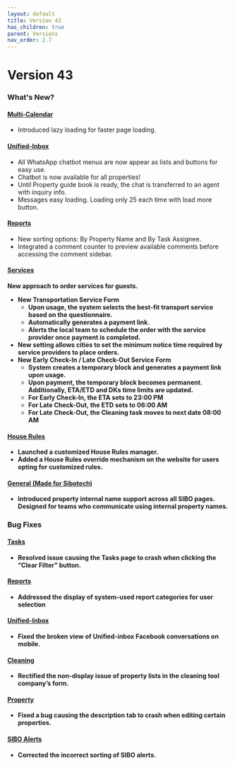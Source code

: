 ```yaml
---
layout: default
title: Version 43
has_children: true
parent: Versions
nav_order: 2.7
---
```



# Version 43

### What's New?

#### <u>Multi-Calendar</u>
- Introduced lazy loading for faster page loading.

#### <u>Unified-Inbox</u>
- All WhatsApp chatbot menus are now appear as lists and buttons for easy use.
- Chatbot is now available for all properties!
- Until Property guide book is ready, the chat is transferred to an agent with inquiry info.
- Messages easy loading. Loading only 25 each time with load more button.

#### <u>Reports</u>
- New sorting options: By Property Name and By Task Assignee.
- Integrated a comment counter to preview available comments before accessing the comment sidebar.

#### <u>Services</u>
<b>New approach to order services for guests.<b>
- New Transportation Service Form
  - Upon usage, the system selects the best-fit transport service based on the questionnaire.
  - Automatically generates a payment link.
  - Alerts the local team to schedule the order with the service provider once payment is completed.
- New setting allows cities to set the minimum notice time required by service providers to place orders.
- New Early Check-In / Late Check-Out Service Form
  - System creates a temporary block and generates a payment link upon usage.
  - Upon payment, the temporary block becomes permanent. Additionally, ETA/ETD and DKs time limits are updated.
  - For Early Check-In, the ETA sets to 23:00 PM
  - For Late Check-Out, the ETD sets to 06:00 AM
  - For Late Check-Out, the Cleaning task moves to next date 08:00 AM

#### <u>House Rules</u>
- Launched a customized House Rules manager.
- Added a House Rules override mechanism on the website for users opting for customized rules.

#### <u>General (Made for Sibotech)</u>
- Introduced property internal name support across all SIBO pages.<br/>Designed for teams who communicate using internal property names.


### Bug Fixes

#### <u>Tasks</u>
- Resolved issue causing the Tasks page to crash when clicking the “Clear Filter” button.

#### <u>Reports</u>
- Addressed the display of system-used report categories for user selection

#### <u>Unified-Inbox</u>
- Fixed the broken view of Unified-inbox Facebook conversations on mobile.

#### <u>Cleaning</u>
- Rectified the non-display issue of property lists in the cleaning tool company’s form.

#### <u>Property</u>
- Fixed a bug causing the description tab to crash when editing certain properties.

#### <u>SIBO Alerts</u>
- Corrected the incorrect sorting of SIBO alerts.
